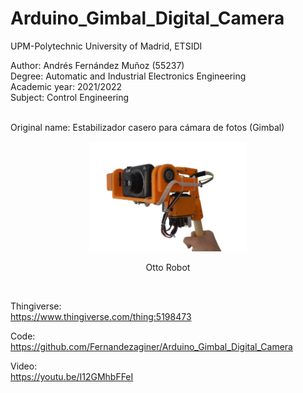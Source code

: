 # Arduino_Gimbal_Digital_Camera

UPM-Polytechnic University of Madrid, ETSIDI<br>

Author: Andrés Fernández Muñoz (55237) <br>
Degree: Automatic and Industrial Electronics Engineering <br>
Academic year: 2021/2022 <br>
Subject: Control Engineering <br><br>

Original name: Estabilizador casero para cámara de fotos (Gimbal)

<div align="center">
<img src="Media/Img.jpg" alt="Gimbal" display="block" margin-left="auto"  margin-right="auto" width="50%">
<p>Otto Robot</p>
<br>
</div>

Thingiverse:<br>
https://www.thingiverse.com/thing:5198473<br>

Code:<br>
https://github.com/Fernandezaginer/Arduino_Gimbal_Digital_Camera<br>

Video:<br>
https://youtu.be/I12GMhbFFeI<br>
